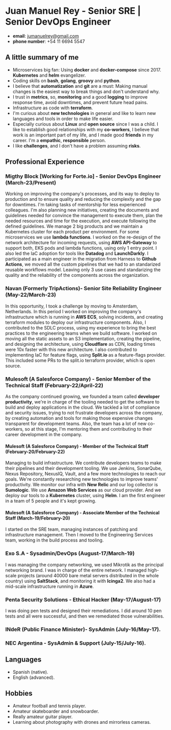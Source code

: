 # Juan Manuel Rey - Senior SRE | Senior DevOps Engineer

- **email**: jumanuelrey@gmail.com
- **phone number**: +54 11 6694 5547

## A little summary of me

- Microservices big fan: Using **docker** and **docker-compose** since 2017. **Kubernetes** and **helm** evangelizer.
- Coding skills on **bash**, **golang**, **groovy** and **python**.
- I believe that **automatization** and **git** are a must: Making manual changes is the easiest way to break things and don't understand why.
- I trust in **metrics**, so, **monitoring** and a good **logging** to improve response time, avoid downtimes, and prevent future head pains.
- Infrastructure as code with **terraform**.
- I'm curious about **new technologies** in general and like to learn new languages and tools in order to make life easier.
- Especially curious about **Linux** and **open source** since I was a child.
I like to establish good relationships with my **co-workers**, I believe that work is an important part of my life, and I made good **friends** in my career. I'm a **empathic**, **responsible** person.
- I like **challenges**, and I don't have a problem assuming **risks**.

## Professional Experience

### Migthy Block [Working for Forte.io] - Senior DevOps Engineer (March-23/Present)

Working on improving the company's processes, and its way to deploy to production and to ensure quality and reducing the complexity and the gap for downtimes.
I'm taking tasks of mentorship for less experienced colleagues. I'm also planning new initiatives, creating the documents and guidelines needed for convince the management to execute them, plan the needed resources and time for the execution, and execute following the defined guidelines.
We manage 2 big products and we maintain a Kubernetes cluster for each product per environment. For some microservices we use **lambda functions**.
I worked on the re-design of the network architecture for incoming requests, using **AWS API-Gateway** to support both, EKS pods and lambda functions, using only 1 entry point.
I also led the IaC adoption for tools like **Datadog** and **LaunchDarkly**.
I participated as a main engineer in the migration from Harness to **Github Actions**, we moved all the custom pipelines that we had to an standarized reusable workflows model. Leaving only 3 use cases and standarizing the quality and the reliability of the components across the organization.

### Navan (Formerly TripActions)- Senior Site Reliability Engineer (May-22/March-23)

In this opportunity, I took a challenge by moving to Amsterdam, Netherlands.
In this period I worked on improving the company's infrastructure which is running in **AWS ECS**, solving incidents, and creating terraform modules to deploy our infrastructure components.
Also, I contributed to the SDLC process, using my experience to bring the best practices to the engineering teams when we build software.
I worked on moving all the static assets to an S3 implementation, creating the pipeline, and designing the architecture, using **Cloudflare** as CDN, loading times were 10x faster with this new architecture.
I also contributed to implementing IaC for feature flags, using **Split.io** as a feature-flags provider. This included some PRs to the split.io terraform provider, which is open source.

### Mulesoft (A Salesforce Company) - Senior Member of the Technical Staff (February-22/April-22)

As the company continued growing, we founded a team called **developer productivity**, we're in charge of the tooling needed to get the software to build and deploy applications in the cloud.
We tackled a lot of compliance and security issues, trying to not frustrate developers across the company, by creating automation and tools for making those expensive changes transparent for development teams.
Also, the team has a lot of new co-workers, so at this stage, I'm mentoring them and contributing to their career development in the company.

#### Mulesoft (A Salesforce Company) - Member of the Technical Staff (February-20/February-22)

Managing to build infrastructure. We contribute developers teams to make their pipelines and their development tooling.
We use Jenkins, SonarQube, Nexus Repository, NexusIQ, Vault, and a few more technologies to reach our goals.
We're constantly researching new technologies to improve teams' productivity. We monitor our infra with **New Relic** and our log collector is  **Sumologic**.
We use **Amazon Web Services** as our cloud provider. And we deploy our tools to a **Kubernetes** cluster, using **Helm**.
I am the first engineer in a team of 5 people and it's kept growing.

#### Mulesoft (A Salesforce Company) - Associate Member of the Technical Staff (March-19/February-20)

I started on the SRE team, managing instances of patching and infrastructure management. Then I moved to the Engineering Services team, working in the build process and tooling.

### Exo S.A - Sysadmin/DevOps (August-17/March-19)

I was managing the company networking, we used Mikrotik as the principal networking brand. I was in charge of the entire network.
I managed high-scale projects (around 40000 bare metal servers distributed in the whole country) using **SaltStack**, and monitoring it with **Icinga2**.
We also had a mid-scale infrastructure running in **Azure**.

### Penta Security Solutions - Ethical Hacker (May-17/August-17)

I was doing pen tests and designed their remediations. I did around 10 pen tests and all were successful, and then we remediated those vulnerabilities.

### INdeR (Public Finance Minister)- SysAdmin (July-16/May-17).

### NEC Argentina - SysAdmin & Support (July-15/July-16).

## Languages

- Spanish (native).
- English (advanced).

## Hobbies

- Amateur football and tennis player.
- Amateur skateboarder and snowboarder.
- Really amateur guitar player.
- Learning about photography with drones and mirrorless cameras.
